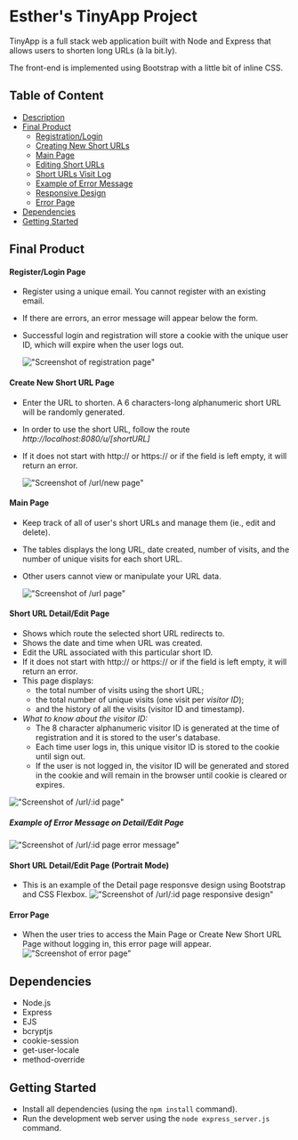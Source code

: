 # Esther's TinyApp Project

TinyApp is a full stack web application built with Node and Express that allows users to shorten long URLs (à la bit.ly).

The front-end is implemented using Bootstrap with a little bit of inline CSS.

## Table of Content

- [Description](https://github.com/esther-sh-choi/tinyapp#esthers-tinyapp-project)
- [Final Product](https://github.com/esther-sh-choi/tinyapp#final-product)
  - [Registration/Login](https://github.com/esther-sh-choi/tinyapp#registerlogin-page)
  - [Creating New Short URLs](https://github.com/esther-sh-choi/tinyapp#create-new-short-url-page)
  - [Main Page](https://github.com/esther-sh-choi/tinyapp#main-page)
  - [Editing Short URLs](https://github.com/esther-sh-choi/tinyapp#short-url-detailedit-page)
  - [Short URLs Visit Log](https://github.com/esther-sh-choi/tinyapp#short-url-detailedit-page)
  - [Example of Error Message](https://github.com/esther-sh-choi/tinyapp#example-of-error-message-on-detailedit-page)
  - [Responsive Design](https://github.com/esther-sh-choi/tinyapp#short-url-detailedit-page-mobile)
  - [Error Page](https://github.com/esther-sh-choi/tinyapp#error-page)
- [Dependencies](https://github.com/esther-sh-choi/tinyapp#dependencies)
- [Getting Started](https://github.com/esther-sh-choi/tinyapp#getting-started)

## Final Product

#### Register/Login Page

- Register using a unique email. You cannot register with an existing email.
- If there are errors, an error message will appear below the form.
- Successful login and registration will store a cookie with the unique user ID, which will expire when the user logs out.

  !["Screenshot of registration page"](https://github.com/esther-sh-choi/tinyapp/blob/main/docs/register_page.png?raw=true)

#### Create New Short URL Page

- Enter the URL to shorten. A 6 characters-long alphanumeric short URL will be randomly generated.
- In order to use the short URL, follow the route _http://localhost:8080/u/[shortURL]_
- If it does not start with http:// or https:// or if the field is left empty, it will return an error.

  !["Screenshot of /url/new page"](https://github.com/esther-sh-choi/tinyapp/blob/main/docs/urls_new.png?raw=true)

#### Main Page

- Keep track of all of user's short URLs and manage them (ie., edit and delete).
- The tables displays the long URL, date created, number of visits, and the number of unique visits for each short URL.
- Other users cannot view or manipulate your URL data.

  !["Screenshot of /url page"](https://github.com/esther-sh-choi/tinyapp/blob/main/docs/urls_index.png?raw=true)

#### Short URL Detail/Edit Page

- Shows which route the selected short URL redirects to.
- Shows the date and time when URL was created.
- Edit the URL associated with this particular short ID.
- If it does not start with http:// or https:// or if the field is left empty, it will return an error.
- This page displays:
  - the total number of visits using the short URL;
  - the total number of unique visits (one visit per _visitor ID_);
  - and the history of all the visits (visitor ID and timestamp).
- _What to know about the visitor ID:_
  - The 8 character alphanumeric visitor ID is generated at the time of registration and it is stored to the user's database.
  - Each time user logs in, this unique visitor ID is stored to the cookie until sign out.
  - If the user is not logged in, the visitor ID will be generated and stored in the cookie and will remain in the browser until cookie is cleared or expires.

!["Screenshot of /url/:id page"](https://github.com/esther-sh-choi/tinyapp/blob/main/docs/urls_show.png?raw=true)

##### Example of Error Message on Detail/Edit Page

!["Screenshot of /url/:id page error message"](https://github.com/esther-sh-choi/tinyapp/blob/main/docs/error_message.png?raw=true)

#### Short URL Detail/Edit Page (Portrait Mode)

- This is an example of the Detail page responsve design using Bootstrap and CSS Flexbox.
  !["Screenshot of /url/:id page responsive design"](https://github.com/esther-sh-choi/tinyapp/blob/main/docs/urls_show_responsive.png?raw=true)

#### Error Page

- When the user tries to access the Main Page or Create New Short URL Page without logging in, this error page will appear.
  !["Screenshot of error page"](https://github.com/esther-sh-choi/tinyapp/blob/main/docs/error_page.png?raw=true)

## Dependencies

- Node.js
- Express
- EJS
- bcryptjs
- cookie-session
- get-user-locale
- method-override

## Getting Started

- Install all dependencies (using the `npm install` command).
- Run the development web server using the `node express_server.js` command.
